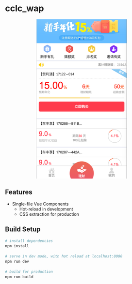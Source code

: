 # cclc_wap



<p align="center">
  <a href="https://vue-hn.now.sh" target="_blank">
    <img src="/vue_static/img/home.png" width="300px">
    <br>
  </a>
</p>



## Features


- Single-file Vue Components
  - Hot-reload in development
  - CSS extraction for production



## Build Setup



``` bash
# install dependencies
npm install

# serve in dev mode, with hot reload at localhost:8080
npm run dev

# build for production
npm run build

